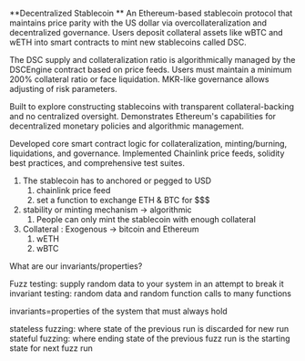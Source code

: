 **Decentralized Stablecoin **
An Ethereum-based stablecoin protocol that maintains price parity with the US dollar via overcollateralization and decentralized governance. Users deposit collateral assets like wBTC and wETH into smart contracts to mint new stablecoins called DSC.

The DSC supply and collateralization ratio is algorithmically managed by the DSCEngine contract based on price feeds. Users must maintain a minimum 200% collateral ratio or face liquidation. MKR-like governance allows adjusting of risk parameters.

Built to explore constructing stablecoins with transparent collateral-backing and no centralized oversight. Demonstrates Ethereum's capabilities for decentralized monetary policies and algorithmic management.

Developed core smart contract logic for collateralization, minting/burning, liquidations, and governance. Implemented Chainlink price feeds, solidity best practices, and comprehensive test suites.


1. The stablecoin has to anchored or pegged to USD
    1. chainlink price feed
    2. set a function  to exchange ETH & BTC for $$$
2. stability or minting mechanism -> algorithmic
    1. People can only mint the stablecoin with enough collateral
3. Collateral : Exogenous -> bitcoin and Ethereum
    1. wETH
    2. wBTC


What are our invariants/properties?

Fuzz testing: supply random data to your system in an attempt to break it
invariant testing: random data and random function calls to many functions

invariants=properties of the system that must always hold

stateless fuzzing: where state of the previous run is discarded for new run
stateful fuzzing: where ending state of the previous fuzz run is the starting state for next fuzz run
